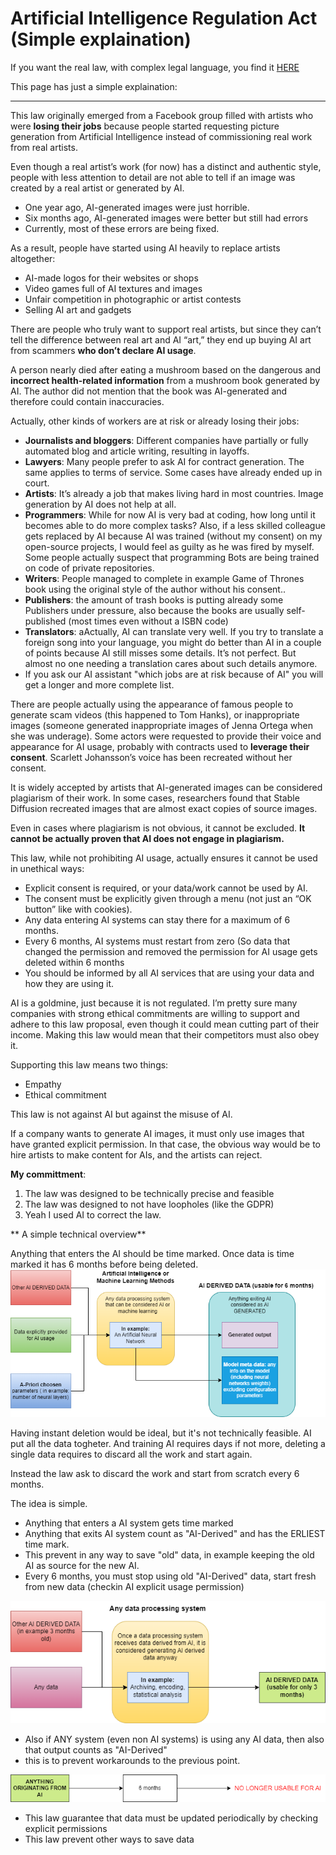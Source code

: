 # Artificial Intelligence Regulation Act (Simple explaination)

If you want the real law, with complex legal language,
you find it [HERE](https://github.com/Darelbi/Digital-Laws-Proposal/tree/main/Artificial%20Intelligence%20Regulation%20Act/AI%20Act)

This page has just a simple explaination:

_______


This law originally emerged from a Facebook group filled with artists who were 
**losing their jobs** because people started requesting picture generation from 
Artificial Intelligence instead of commissioning real work from real artists.

Even though a real artist’s work (for now) has a distinct and authentic style,
people with less attention to detail are not able to tell if an image was 
created by a real artist or generated by AI.

- One year ago, AI-generated images were just horrible. 
- Six months ago, AI-generated images were better but still had errors 
- Currently, most of these errors are being fixed.

As a result, people have started using AI heavily to replace artists altogether:

- AI-made logos for their websites or shops
- Video games full of AI textures and images
- Unfair competition in photographic or artist contests
- Selling AI art and gadgets

There are people who truly want to support real artists, but since they can’t 
tell the difference between real art and AI “art,” they end up buying AI art
from scammers **who don’t declare AI usage**.
 
A person nearly died after eating a mushroom based on the dangerous and 
**incorrect health-related information** from a mushroom book generated by AI.
The author did not mention that the book was AI-generated and therefore could
contain inaccuracies.

Actually, other kinds of workers are at risk or already losing their jobs:

- **Journalists and bloggers**: Different companies have partially or fully
automated blog and article writing, resulting in layoffs.
- **Lawyers**: Many people prefer to ask AI for contract generation. The same
applies to terms of service. Some cases have already ended up in court.
- **Artists**: It’s already a job that makes living hard in most countries. 
Image generation by AI does not help at all. 
- **Programmers**: While for now AI is very bad at coding, how long until it
becomes able to do more complex tasks? Also, if a less skilled colleague gets
replaced by AI because AI was trained (without my consent) on my open-source
projects, I would feel as guilty as he was fired by myself. 
Some people actually suspect that programming Bots are being trained on
code of private repositories.
- **Writers**: People managed to complete in example Game of Thrones book
using the original style of the author without his consent..
- **Publishers**: the amount of trash books is putting already some Publishers
under pressure, also because the books are usually self-published (most times
even without a ISBN code)
- **Translators**: aActually, AI can translate very well. If you try to 
translate a foreign song into your language, you might do better than AI in a 
couple of points because AI still misses some details. It’s not perfect. But 
almost no one needing a translation cares about such details anymore.
- If you ask our AI assistant "which jobs are at risk because of AI" you will
get a longer and more complete list.

There are people actually using the appearance of famous people to generate 
scam videos (this happened to Tom Hanks), or inappropriate images (someone 
generated inappropriate images of Jenna Ortega when she was underage). Some 
actors were requested to provide their voice and appearance for AI usage, 
probably with contracts used to **leverage their consent**. Scarlett 
Johansson’s voice has been recreated without her consent.

It is widely accepted by artists that AI-generated images can be considered 
plagiarism of their work. In some cases, researchers found that Stable 
Diffusion recreated images that are almost exact copies of source images.

Even in cases where plagiarism is not obvious, it cannot be excluded. 
**It cannot be actually proven that AI does not engage in plagiarism.**


This law, while not prohibiting AI usage, actually ensures it cannot be used
in unethical ways:

- Explicit consent is required, or your data/work cannot be used by AI.
- The consent must be explicitly given through a menu (not just an 
“OK button” like with cookies).
- Any data entering AI systems can stay there for a maximum of 6 months.
- Every 6 months, AI systems must restart from zero (So data that changed the 
permission and removed the permission for AI usage gets deleted within 6 months
- You should be informed by all AI services that are using your data and how 
they are using it.

AI is a goldmine, just because it is not regulated. I’m pretty sure many 
companies with strong ethical commitments are willing to support and adhere
to this law proposal, even though it could mean cutting part of their income. 
Making this law would mean that their competitors must also obey it.

Supporting this law means two things:

- Empathy
- Ethical commitment

This law is not against AI but against the misuse of AI.

If a company wants to generate AI images, it must only use images that have
granted explicit permission. In that case, the obvious way would be to hire
artists to make content for AIs, and the artists can reject.


**My committment**:

1. The law was designed to be technically precise and feasible
2. The law was designed to not have loopholes (like the GDPR)
3. Yeah I used AI to correct the law. 

** A simple technical overview**

Anything that enters the AI should be time marked.
Once data is time marked it has 6 months before being deleted.
<img src="https://raw.githubusercontent.com/Darelbi/Digital-Laws-Proposal/main/Artificial%20Intelligence%20Regulation%20Act/OriginOfDerivedData.png" alt="Creative Commons">

Having instant deletion would be ideal, but it's not technically feasible.
AI put all the data togheter. And training AI requires days if not more, deleting
a single data requires to discard all the work and start again.

Instead the law ask to discard the work and start from scratch every 6 months.


The idea is simple.

 - Anything that enters a AI system gets time marked
 - Anything that exits AI system count as "AI-Derived" and has the ERLIEST time mark.
 - This prevent in any way to save "old" data, in example keeping the old AI as source for the new AI.
 - Every 6 months, you must stop using old "AI-Derived" data, start fresh from
new data (checkin AI explicit usage permission)
 
<img src="https://github.com/Darelbi/Digital-Laws-Proposal/blob/main/Artificial%20Intelligence%20Regulation%20Act/ProcessingOfDerivedData.png?raw=true" alt="Creative Commons">

- Also if ANY system (even non AI systems) is using any AI data, then also that output counts as "AI-Derived"
- this is to prevent workarounds to the previous point.

<img src="https://github.com/Darelbi/Digital-Laws-Proposal/blob/main/Artificial%20Intelligence%20Regulation%20Act/ElapsingOfData.png?raw=true" alt="Creative Commons">

- This law guarantee that data must be updated periodically by checking explicit permissions
- This law prevent other ways to save data
